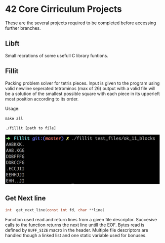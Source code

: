 42 Core Cirriculum Projects
===

  These are the several projects required to be completed before accessing further branches.
  
Libft
---
Small recrations of some usefull C library funtions.

Fillit
---
Packing problem solver for tetris pieces.  Input is given to the program using valid newline seperated tetrominos (max of 26) output with a valid file will be a solution of the smallest possible square with each piece in its upperleft most position according to its order.
    
Usage:
  
  `make all`
  
  `./fillit [path to file]`    

<img src="https://github.com/S11Kelevra/42-Core-Projects/blob/master/media/fillitcap.png" width="500">

Get Next line
---
```C
int  get_next_line(const int fd, char **line)
```

Function used read and return lines from a given file descriptor. Succesive calls to the function returns the next line untill the EOF. Bytes read is defined by `BUFF_SIZE` macro in the header. Multiple file descriptors are handled though a linked list and one static variable used for bonuses.
